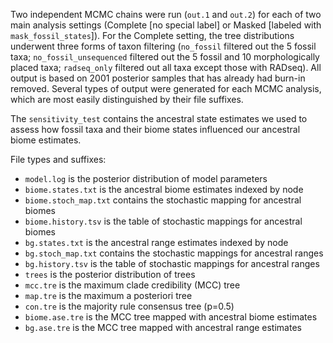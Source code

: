 Two independent MCMC chains were run (`out.1` and `out.2`) for each of two main analysis settings (Complete [no special label] or Masked [labeled with `mask_fossil_states`]). For the Complete setting, the tree distributions underwent three forms of taxon filtering (`no_fossil` filtered out the 5 fossil taxa; `no_fossil_unsequenced` filtered out the 5 fossil and 10 morphologically placed taxa; `radseq_only` filtered out all taxa except those with RADseq). All output is based on 2001 posterior samples that has already had burn-in removed. Several types of output were generated for each MCMC analysis, which are most easily distinguished by their file suffixes.

The `sensitivity_test` contains the ancestral state estimates we used to assess how fossil taxa and their biome states influenced our ancestral biome estimates.

File types and suffixes:
- `model.log` is the posterior distribution of model parameters
- `biome.states.txt` is the ancestral biome estimates indexed by node
- `biome.stoch_map.txt` contains the stochastic mapping for ancestral biomes
- `biome.history.tsv` is the table of stochastic mappings for ancestral biomes
- `bg.states.txt` is the ancestral range estimates indexed by node
- `bg.stoch_map.txt` contains the stochastic mappings for ancestral ranges
- `bg.history.tsv` is the table of stochastic mappings for ancestral ranges
- `trees` is the posterior distribution of trees
- `mcc.tre` is the maximum clade credibility (MCC) tree
- `map.tre` is the maximum a posteriori tree
- `con.tre` is the majority rule consensus tree (p=0.5)
- `biome.ase.tre` is the MCC tree mapped with ancestral biome estimates
- `bg.ase.tre` is the MCC tree mapped with ancestral range estimates
